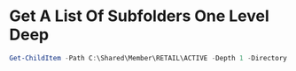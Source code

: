 # Get A List Of Subfolders One Level Deep

```powershell
Get-ChildItem -Path C:\Shared\Member\RETAIL\ACTIVE -Depth 1 -Directory | Select-Object Parent, Name | Export-Csv -Path C:\temp\Subfolders.csv
```